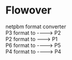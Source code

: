# Flowover
netpbm  format converter  
P3 format to ----> P2   
P2 format to ---> P1   
P6 format to ----> P5   
P4 format to ----> P4
